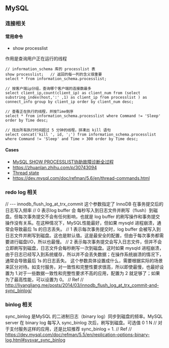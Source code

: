 
## MySQL

### 连接相关

#### 常用命令

- show processlist

作用是查询用户正在运行的线程

```
// information_schema 库的 processlist 表
show processlist;   // 返回的每一列的含义很重要
select * from information_schema.processlist;

// 按客户端ip分组，查询哪个客户端的连接数最多
select client_ip,count(client_ip) as client_num from (select substring_index(host,':' ,1) as client_ip from processlist ) as connect_info group by client_ip order by client_num desc;

// 查看正在执行的线程，并按Time倒序
select * from information_schema.processlist where Command != 'Sleep' order by Time desc;

// 找出所有执行时间超过 5 分钟的线程，拼凑出 kill 语句
select concat('kill ', id, ';') from information_schema.processlist where Command != 'Sleep' and Time > 300 order by Time desc;

```

#### Cases

- [MySQL SHOW PROCESSLIST协助故障诊断全过程](https://www.jb51.net/article/156313.htm)
- https://zhuanlan.zhihu.com/p/30743094
- [Thread state](https://dev.mysql.com/doc/refman/5.6/en/general-thread-states.html)
- https://dev.mysql.com/doc/refman/5.6/en/thread-commands.html


### redo log 相关

// ---
innodb_flush_log_at_trx_commit 这个参数指定了 InnoDB 在事务提交后的日志写入频率
// 0 表示log buffer 会 每秒写入到日志文件并刷写（flush）到磁盘。但每次事务提交不会有任何影响，也就是 log buffer 的刷写操作和事务提交操作没有关系。在这种情况下，MySQL性能最好，但如果 mysqld 进程崩溃，通常会导致最后 1s 的日志丢失。
// 1 表示每次事务提交时，log buffer 会被写入到日志文件并刷写到磁盘。这也是默认值。这是最安全的配置，但由于每次事务都需要进行磁盘I/O，所以也最慢。
// 2 表示每次事务提交会写入日志文件，但并不会立即刷写到磁盘，日志文件会每秒刷写一次到磁盘。这时如果 mysqld 进程崩溃，由于日志已经写入到系统缓存，所以并不会丢失数据；在操作系统崩溃的情况下，通常会导致最后 1s 的日志丢失。
这个参数具体设置成什么，需要根据实际的场景来区分对待。如支付服务，对一致性和完整性要求很高，所以即使最慢，也最好设置为 1.对于一些数据一致性和完整性要求不高的应用，配置为 2 就足够了；如果为了最高性能，可以设置为 0。
// Ref
// http://liyangliang.me/posts/2014/03/innodb_flush_log_at_trx_commit-and-sync_binlog/

### binlog 相关

sync_binlog 是MySQL 的二进制日志（binary log）同步到磁盘的频率。MySQL server 在 binary log 每写入 sync_binlog 次后，刷写到磁盘。可选值 0 1 N
// 对于支付服务这样的应用，还是比较推荐 sync_binlog = 1.
// Ref
// https://dev.mysql.com/doc/refman/5.5/en/replication-options-binary-log.html#sysvar_sync_binlog 

